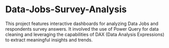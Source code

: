 # Data-Jobs-Survey-Analysis
This project features interactive dashboards for analyzing Data Jobs and respondents survey answers. It involved the use of Power Query for data cleaning and leveraging the capabilities of DAX (Data Analysis Expressions) to extract meaningful insights and trends.
